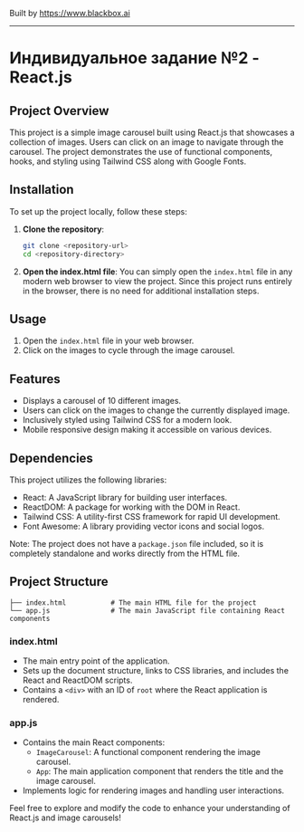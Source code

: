 
Built by https://www.blackbox.ai

---

# Индивидуальное задание №2 - React.js

## Project Overview

This project is a simple image carousel built using React.js that showcases a collection of images. Users can click on an image to navigate through the carousel. The project demonstrates the use of functional components, hooks, and styling using Tailwind CSS along with Google Fonts.

## Installation

To set up the project locally, follow these steps:

1. **Clone the repository**:
   ```bash
   git clone <repository-url>
   cd <repository-directory>
   ```

2. **Open the index.html file**:
   You can simply open the `index.html` file in any modern web browser to view the project. Since this project runs entirely in the browser, there is no need for additional installation steps.

## Usage

1. Open the `index.html` file in your web browser.
2. Click on the images to cycle through the image carousel.

## Features

- Displays a carousel of 10 different images.
- Users can click on the images to change the currently displayed image.
- Inclusively styled using Tailwind CSS for a modern look.
- Mobile responsive design making it accessible on various devices.

## Dependencies

This project utilizes the following libraries:

- React: A JavaScript library for building user interfaces.
- ReactDOM: A package for working with the DOM in React.
- Tailwind CSS: A utility-first CSS framework for rapid UI development.
- Font Awesome: A library providing vector icons and social logos.

Note: The project does not have a `package.json` file included, so it is completely standalone and works directly from the HTML file.

## Project Structure

```
├── index.html           # The main HTML file for the project
└── app.js               # The main JavaScript file containing React components
```

### index.html

- The main entry point of the application.
- Sets up the document structure, links to CSS libraries, and includes the React and ReactDOM scripts.
- Contains a `<div>` with an ID of `root` where the React application is rendered.

### app.js

- Contains the main React components:
  - `ImageCarousel`: A functional component rendering the image carousel.
  - `App`: The main application component that renders the title and the image carousel.
- Implements logic for rendering images and handling user interactions.

Feel free to explore and modify the code to enhance your understanding of React.js and image carousels!